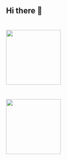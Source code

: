 ## Hi there 👋
# <img src="https://media0.giphy.com/media/v1.Y2lkPTc5MGI3NjExYWdwNjh3aTVjM2wzd2ZvZWRqdnZqaDVjemZlZTJjOHM1aDk5bTk3MyZlcD12MV9pbnRlcm5hbF9naWZfYnlfaWQmY3Q9cw/5eLDrEaRGHegx2FeF2/giphy.gif" width="150"/>

# <img src="https://media1.giphy.com/media/v1.Y2lkPTc5MGI3NjExNWV2N3FrcnMyY2xtdzZmaXFteHB5aDRrMGRhdGk3czAyanlhMHF2dyZlcD12MV9pbnRlcm5hbF9naWZfYnlfaWQmY3Q9cw/6KirhLJyR7oMcwgJQk/giphy.gif" width="150"/>
<!--
**YoeCode/YoeCode** is a ✨ _special_ ✨ repository because its `README.md` (this file) appears on your GitHub profile.

Here are some ideas to get you started:

- 🔭 I’m currently working on ...
- 🌱 I’m currently learning ...
- 👯 I’m looking to collaborate on ...
- 🤔 I’m looking for help with ...
- 💬 Ask me about ...
- 📫 How to reach me: ...
- 😄 Pronouns: ...
- ⚡ Fun fact: ...
-->
